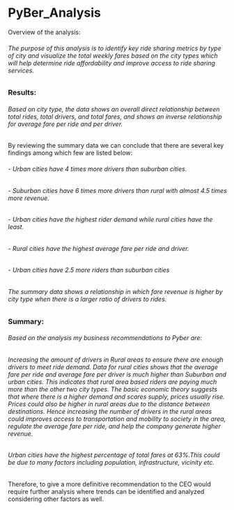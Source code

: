 # PyBer_Analysis

Overview of the analysis:

###### The purpose of this analysis is to identify key ride sharing metrics by type of city  and visualize the total weekly fares based on the city types which will help determine ride affordability  and improve access to ride sharing services.


### Results:

###### Based on city type, the data shows an overall direct relationship between total rides, total drivers, and total fares, and shows an inverse relationship for average fare per ride and per driver.
By reviewing the summary data we can conclude that there are several key findings among which few are listed below:


###### - Urban cities have 4 times more drivers than suburban cities.
###### - Suburban cities have 6 times more drivers than rural with almost 4.5 times more revenue.
###### - Urban cities have the highest rider demand while rural cities have the least.
###### - Rural cities have the highest average fare per ride and driver.
###### - Urban cities have 2.5 more riders than suburban cities

###### The summary data shows a relationship in which fare revenue is higher by city type when there is a larger ratio of drivers to rides.

### Summary:

###### Based on the analysis my business recommendations to Pyber are: 

###### Increasing the amount of drivers in Rural areas to ensure there are enough drivers to meet ride demand. Data for rural cities shows that the average fare per ride and average fare per driver is much higher than Suburban and urban cities. This indicates that rural area based riders are paying much more than the other two city types. The basic economic theory suggests that where there is a higher demand and scares supply, prices usually rise. Prices could also be higher in rural areas due to the distance between destinations. Hence increasing the number of drivers in the rural areas could improves access to transportation and mobility to society in the area, regulate the average fare per ride, and help the company generate higher revenue.  

###### Urban cities have the highest percentage of total fares at 63%.This could be due to many factors including population, infrastructure, vicinity etc. 
Therefore, to give a more definitive recommendation to the CEO would require further analysis where trends can be identified and analyzed considering other factors as well. 
